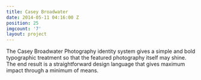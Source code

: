 ```yaml
---
title: Casey Broadwater
date: 2014-05-11 04:16:00 Z
position: 25
imgcount: '7'
layout: project
---
```


The Casey Broadwater Photography identity system gives a simple and bold typographic treatment so that the featured photography itself may shine. The end result is a straightforward design language that gives maximum impact through a minimum of means.
